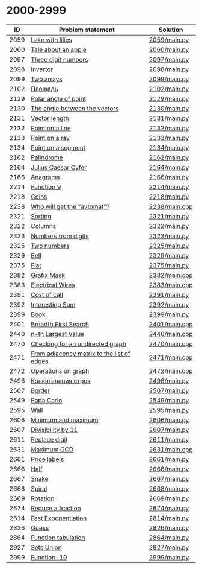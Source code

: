 # 2000-2999

| ID   | Problem statement                                                                      | Solution                       |
|------|----------------------------------------------------------------------------------------|--------------------------------|
| 2059 | [Lake with lilies](https://www.e-olymp.com/en/problems/2059)                           | [2059/main.py](2059/main.py)   |
| 2060 | [Tale about an apple](https://www.e-olymp.com/en/problems/2060)                        | [2060/main.py](2060/main.py)   |
| 2097 | [Three digit numbers](https://www.e-olymp.com/en/problems/2097)                        | [2097/main.py](2097/main.py)   |
| 2098 | [Invertor](https://www.e-olymp.com/en/problems/2098)                                   | [2098/main.py](2098/main.py)   |
| 2099 | [Two arrays](https://www.e-olymp.com/en/problems/2099)                                 | [2099/main.py](2099/main.py)   |
| 2102 | [Площадь](https://www.e-olymp.com/en/problems/2102)                                    | [2102/main.py](2102/main.py)   |
| 2129 | [Polar angle of point](https://www.e-olymp.com/en/problems/2129)                       | [2129/main.py](2129/main.py)   |
| 2130 | [The angle between the vectors](https://www.e-olymp.com/en/problems/2130)              | [2130/main.py](2130/main.py)   |
| 2131 | [Vector length](https://www.e-olymp.com/en/problems/2131)                              | [2131/main.py](2131/main.py)   |
| 2132 | [Point on a line](https://www.e-olymp.com/en/problems/2132)                            | [2132/main.py](2132/main.py)   |
| 2133 | [Point on a ray](https://www.e-olymp.com/en/problems/2133)                             | [2133/main.py](2133/main.py)   |
| 2134 | [Point on a segment](https://www.e-olymp.com/en/problems/2134)                         | [2134/main.py](2134/main.py)   |
| 2162 | [Palindrome](https://www.e-olymp.com/en/problems/2162)                                 | [2162/main.py](2162/main.py)   |
| 2164 | [Julius Caesar Cyfer](https://www.e-olymp.com/en/problems/2164)                        | [2164/main.py](2164/main.py)   |
| 2166 | [Anagrams](https://www.e-olymp.com/en/problems/2166)                                   | [2166/main.py](2166/main.py)   |
| 2214 | [Function 9](https://www.e-olymp.com/en/problems/2214)                                 | [2214/main.py](2214/main.py)   |
| 2218 | [Coins](https://www.e-olymp.com/en/problems/2218)                                      | [2218/main.py](2218/main.py)   |
| 2238 | [Who will get the "avtomat"?](https://www.e-olymp.com/en/problems/2238)                | [2238/main.cpp](2238/main.cpp) |
| 2321 | [Sorting](https://www.e-olymp.com/en/problems/2321)                                    | [2321/main.py](2321/main.py)   |
| 2322 | [Columns](https://www.e-olymp.com/en/problems/2322)                                    | [2322/main.py](2322/main.py)   |
| 2323 | [Numbers from digits](https://www.e-olymp.com/en/problems/2323)                        | [2323/main.py](2323/main.py)   |
| 2325 | [Two numbers](https://www.e-olymp.com/en/problems/2325)                                | [2325/main.py](2325/main.py)   |
| 2329 | [Bell](https://www.e-olymp.com/en/problems/2329)                                       | [2329/main.py](2329/main.py)   |
| 2375 | [Flat](https://www.e-olymp.com/en/problems/2375)                                       | [2375/main.py](2375/main.py)   |
| 2382 | [Grafix Mask](https://www.e-olymp.com/en/problems/2382)                                | [2382/main.cpp](2382/main.cpp) |
| 2383 | [Electrical Wires](https://www.e-olymp.com/en/problems/2383)                           | [2383/main.cpp](2383/main.cpp) |
| 2391 | [Cost of call](https://www.e-olymp.com/en/problems/2391)                               | [2391/main.py](2391/main.py)   |
| 2392 | [Interesting Sum](https://www.e-olymp.com/en/problems/2392)                            | [2392/main.py](2392/main.py)   |
| 2399 | [Book](https://www.e-olymp.com/en/problems/2399)                                       | [2399/main.py](2399/main.py)   |
| 2401 | [Breadth First Search](https://www.e-olymp.com/en/problems/2401)                       | [2401/main.cpp](2401/main.cpp) |
| 2440 | [n-th Largest Value](https://www.e-olymp.com/en/problems/2440)                         | [2440/main.cpp](2440/main.cpp) |
| 2470 | [Checking for an undirected graph](https://www.e-olymp.com/en/problems/2470)           | [2470/main.cpp](2470/main.cpp) |
| 2471 | [From adjacency matrix to the list of edges](https://www.e-olymp.com/en/problems/2471) | [2471/main.cpp](2471/main.cpp) |
| 2472 | [Operations on graph](https://www.e-olymp.com/en/problems/2472)                        | [2472/main.cpp](2472/main.cpp) |
| 2496 | [Конкатенация строк](https://www.e-olymp.com/en/problems/2496)                         | [2496/main.py](2496/main.py)   |
| 2507 | [Border](https://www.e-olymp.com/en/problems/2507)                                     | [2507/main.py](2507/main.py)   |
| 2549 | [Papa Carlo](https://www.e-olymp.com/en/problems/2549)                                 | [2549/main.py](2549/main.py)   |
| 2595 | [Wall](https://www.e-olymp.com/en/problems/2595)                                       | [2595/main.py](2595/main.py)   |
| 2606 | [Minimum and maximum](https://www.e-olymp.com/en/problems/2606)                        | [2606/main.py](2606/main.py)   |
| 2607 | [Divisibility by 11](https://www.e-olymp.com/en/problems/2607)                         | [2607/main.py](2607/main.py)   |
| 2611 | [Replace digit](https://www.e-olymp.com/en/problems/2611)                              | [2611/main.py](2611/main.py)   |
| 2631 | [Maximum GCD](https://www.e-olymp.com/en/problems/2631)                                | [2631/main.cpp](2631/main.cpp) |
| 2661 | [Price labels](https://www.e-olymp.com/en/problems/2661)                               | [2661/main.py](2661/main.py)   |
| 2666 | [Half](https://www.e-olymp.com/en/problems/2666)                                       | [2666/main.py](2666/main.py)   |
| 2667 | [Snake](https://www.e-olymp.com/en/problems/2667)                                      | [2667/main.py](2667/main.py)   |
| 2668 | [Spiral](https://www.e-olymp.com/en/problems/2668)                                     | [2668/main.py](2668/main.py)   |
| 2669 | [Rotation](https://www.e-olymp.com/en/problems/2669)                                   | [2669/main.py](2669/main.py)   |
| 2674 | [Reduce a fraction](https://www.e-olymp.com/en/problems/2674)                          | [2674/main.py](2674/main.py)   |
| 2814 | [Fast Exponentiation](https://www.e-olymp.com/en/problems/2814)                        | [2814/main.py](2814/main.py)   |
| 2826 | [Guess](https://www.e-olymp.com/en/problems/2826)                                      | [2826/main.py](2826/main.py)   |
| 2864 | [Function tabulation](https://www.e-olymp.com/en/problems/2864)                        | [2864/main.py](2864/main.py)   |
| 2927 | [Sets Union](https://www.e-olymp.com/en/problems/2927)                                 | [2927/main.py](2927/main.py)   |
| 2999 | [Function-10](https://www.e-olymp.com/en/problems/2999)                                | [2999/main.py](2999/main.py)   |

